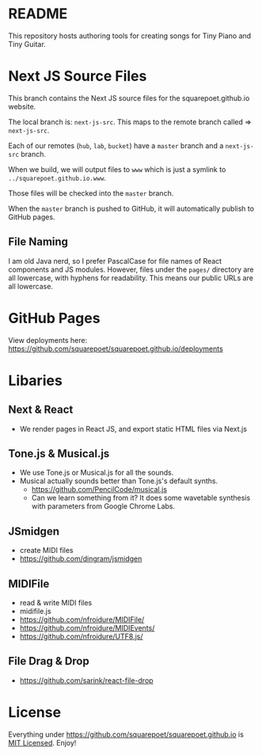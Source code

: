 # README

This repository hosts authoring tools for creating songs for Tiny Piano and Tiny Guitar.

# Next JS Source Files

This branch contains the Next JS source files for the squarepoet.github.io website.

The local branch is: `next-js-src`.
This maps to the remote branch called => `next-js-src`.

Each of our remotes (`hub`, `lab`, `bucket`) have a `master` branch and a `next-js-src` branch.

When we build, we will output files to `www` which is just a symlink to `../squarepoet.github.io.www`.

Those files will be checked into the `master` branch.

When the `master` branch is pushed to GitHub, it will automatically publish to GitHub pages.

## File Naming

I am old Java nerd, so I prefer PascalCase for file names of React components and JS modules. However, files under the `pages/` directory are all lowercase, with hyphens for readability. This means our public URLs are all lowercase.

# GitHub Pages

View deployments here: https://github.com/squarepoet/squarepoet.github.io/deployments

# Libaries

## Next & React

-   We render pages in React JS, and export static HTML files via Next.js

## Tone.js & Musical.js

-   We use Tone.js or Musical.js for all the sounds.
-   Musical actually sounds better than Tone.js's default synths.
    -   https://github.com/PencilCode/musical.js
    -   Can we learn something from it? It does some wavetable synthesis with parameters from Google Chrome Labs.

## JSmidgen

-   create MIDI files
-   https://github.com/dingram/jsmidgen

## MIDIFile

-   read & write MIDI files
-   midifile.js
-   https://github.com/nfroidure/MIDIFile/
-   https://github.com/nfroidure/MIDIEvents/
-   https://github.com/nfroidure/UTF8.js/

## File Drag & Drop

-   https://github.com/sarink/react-file-drop

# License

Everything under https://github.com/squarepoet/squarepoet.github.io is [MIT Licensed](LICENSE). Enjoy!
